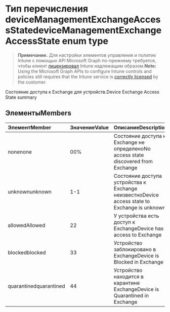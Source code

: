 # <a name="devicemanagementexchangeaccessstate-enum-type"></a><span data-ttu-id="727ab-101">Тип перечисления deviceManagementExchangeAccessState</span><span class="sxs-lookup"><span data-stu-id="727ab-101">deviceManagementExchangeAccessState enum type</span></span>

> <span data-ttu-id="727ab-102">**Примечание.** Для настройки элементов управления и политик Intune с помощью API Microsoft Graph по-прежнему требуется, чтобы клиент [лицензировал](https://go.microsoft.com/fwlink/?linkid=839381) Intune надлежащим образом.</span><span class="sxs-lookup"><span data-stu-id="727ab-102">**Note:** Using the Microsoft Graph APIs to configure Intune controls and policies still requires that the Intune service is [correctly licensed](https://go.microsoft.com/fwlink/?linkid=839381) by the customer.</span></span>

<span data-ttu-id="727ab-103">Состояние доступа к Exchange для устройств.</span><span class="sxs-lookup"><span data-stu-id="727ab-103">Device Exchange Access State summary</span></span>
## <a name="members"></a><span data-ttu-id="727ab-104">Элементы</span><span class="sxs-lookup"><span data-stu-id="727ab-104">Members</span></span>
|<span data-ttu-id="727ab-105">Элемент</span><span class="sxs-lookup"><span data-stu-id="727ab-105">Member</span></span>|<span data-ttu-id="727ab-106">Значение</span><span class="sxs-lookup"><span data-stu-id="727ab-106">Value</span></span>|<span data-ttu-id="727ab-107">Описание</span><span class="sxs-lookup"><span data-stu-id="727ab-107">Description</span></span>|
|:---|:---|:---|
|<span data-ttu-id="727ab-108">none</span><span class="sxs-lookup"><span data-stu-id="727ab-108">none</span></span>|<span data-ttu-id="727ab-109">0</span><span class="sxs-lookup"><span data-stu-id="727ab-109">0%</span></span>|<span data-ttu-id="727ab-110">Состояние доступа к Exchange не определено</span><span class="sxs-lookup"><span data-stu-id="727ab-110">No access state discovered from Exchange</span></span>|
|<span data-ttu-id="727ab-111">unknown</span><span class="sxs-lookup"><span data-stu-id="727ab-111">unknown</span></span>|<span data-ttu-id="727ab-112">1</span><span class="sxs-lookup"><span data-stu-id="727ab-112">-1</span></span>|<span data-ttu-id="727ab-113">Состояние доступа устройства к Exchange неизвестно</span><span class="sxs-lookup"><span data-stu-id="727ab-113">Device access state to Exchange is unknown</span></span>|
|<span data-ttu-id="727ab-114">allowed</span><span class="sxs-lookup"><span data-stu-id="727ab-114">Allowed</span></span>|<span data-ttu-id="727ab-115">2</span><span class="sxs-lookup"><span data-stu-id="727ab-115">2</span></span>|<span data-ttu-id="727ab-116">У устройства есть доступ к Exchange</span><span class="sxs-lookup"><span data-stu-id="727ab-116">Device has access to Exchange</span></span>|
|<span data-ttu-id="727ab-117">blocked</span><span class="sxs-lookup"><span data-stu-id="727ab-117">blocked</span></span>|<span data-ttu-id="727ab-118">3</span><span class="sxs-lookup"><span data-stu-id="727ab-118">3</span></span>|<span data-ttu-id="727ab-119">Устройство заблокировано в Exchange</span><span class="sxs-lookup"><span data-stu-id="727ab-119">Device is Blocked in Exchange</span></span>|
|<span data-ttu-id="727ab-120">quarantined</span><span class="sxs-lookup"><span data-stu-id="727ab-120">quarantined</span></span>|<span data-ttu-id="727ab-121">4</span><span class="sxs-lookup"><span data-stu-id="727ab-121">4</span></span>|<span data-ttu-id="727ab-122">Устройство находится в карантине Exchange</span><span class="sxs-lookup"><span data-stu-id="727ab-122">Device is Quarantined in Exchange</span></span>|








